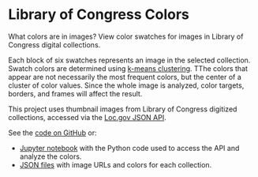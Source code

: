 Library of Congress Colors
=========================

What colors are in images? View color swatches for images in Library of Congress digital collections.

Each block of six swatches represents an image in the selected collection. Swatch colors are determined using [k-means clustering](https://en.wikipedia.org/wiki/K-means_clustering#Algorithms). TThe colors that appear are not necessarily the most frequent colors, but the center of a cluster of color values. Since the whole image is analyzed, color targets, borders, and frames will affect the result.

This project uses thumbnail images from Library of Congress digitized collections, accessed via the [Loc.gov JSON API]().

See the [code on GitHub](https://github.com/lwrubel/loc-colors) or:
* [Jupyter notebook](Jhttp://nbviewer.jupyter.org/github/lwrubel/lc-notebooks/blob/master/Dominant%20colors.ipynb) with the Python code used to access the API and analyze the colors.
* [JSON files]() with image URLs and colors for each collection.
